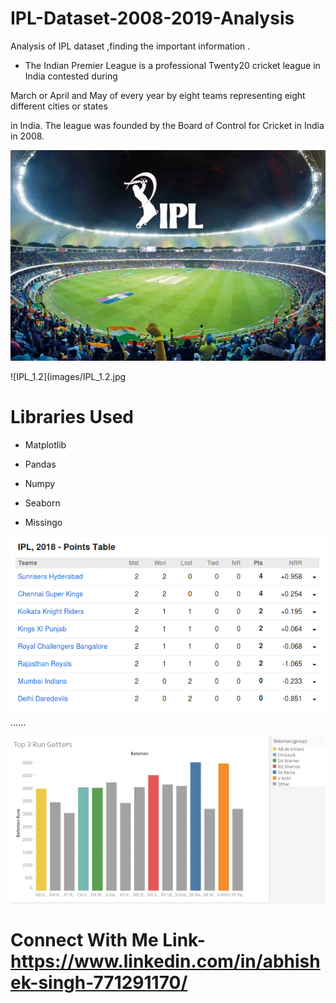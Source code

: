 # IPL-Dataset-2008-2019-Analysis

Analysis of IPL dataset ,finding the important information .

+ The Indian Premier League is a professional Twenty20 cricket league in India contested during

March or April and May of every year by eight teams representing eight different cities or states 

in India. The league was founded by the Board of Control for Cricket in India in 2008.


![image_0](images/image_0.jpg)


![IPL_1.2](images/IPL_1.2.jpg

# Libraries Used

+ Matplotlib

+ Pandas 

+ Numpy

+ Seaborn

+ Missingo

![IPL_1.5](images/IPL_1.5.png)
......

![IPL_1](images/IPL_1.png)

# Connect With Me Link- https://www.linkedin.com/in/abhishek-singh-771291170/
